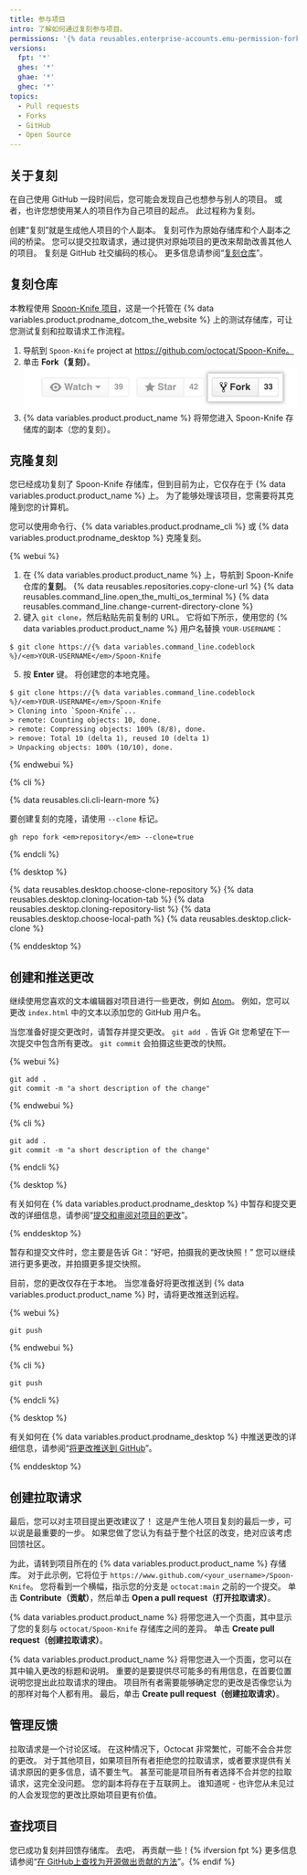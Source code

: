 ```yaml
---
title: 参与项目
intro: 了解如何通过复刻参与项目。
permissions: '{% data reusables.enterprise-accounts.emu-permission-fork %}'
versions:
  fpt: '*'
  ghes: '*'
  ghae: '*'
  ghec: '*'
topics:
  - Pull requests
  - Forks
  - GitHub
  - Open Source
---
```


## 关于复刻

在自己使用 GitHub 一段时间后，您可能会发现自己也想参与别人的项目。 或者，也许您想使用某人的项目作为自己项目的起点。 此过程称为复刻。

创建“复刻”就是生成他人项目的个人副本。 复刻可作为原始存储库和个人副本之间的桥梁。 您可以提交拉取请求，通过提供对原始项目的更改来帮助改善其他人的项目。 复刻是 GitHub 社交编码的核心。 更多信息请参阅“[复刻仓库](/get-started/quickstart/fork-a-repo)”。

## 复刻仓库

本教程使用 [Spoon-Knife 项目](https://github.com/octocat/Spoon-Knife)，这是一个托管在 {% data variables.product.prodname_dotcom_the_website %} 上的测试存储库，可让您测试复刻和拉取请求工作流程。

1. 导航到 `Spoon-Knife` project at https://github.com/octocat/Spoon-Knife。
2. 单击 **Fork（复刻）**。 ![复刻按钮](/assets/images/help/repository/fork_button.jpg)
1. {% data variables.product.product_name %} 将带您进入 Spoon-Knife 存储库的副本（您的复刻）。

## 克隆复刻

您已经成功复刻了 Spoon-Knife 存储库，但到目前为止，它仅存在于 {% data variables.product.product_name %} 上。 为了能够处理该项目，您需要将其克隆到您的计算机。

您可以使用命令行、{% data variables.product.prodname_cli %} 或 {% data variables.product.prodname_desktop %} 克隆复刻。

{% webui %}

1. 在 {% data variables.product.product_name %} 上，导航到 Spoon-Knife 仓库的**复刻**。
{% data reusables.repositories.copy-clone-url %}
{% data reusables.command_line.open_the_multi_os_terminal %}
{% data reusables.command_line.change-current-directory-clone %}
4. 键入 `git clone`，然后粘贴先前复制的 URL。 它将如下所示，使用您的 {% data variables.product.product_name %} 用户名替换 `YOUR-USERNAME`：
  ```shell
  $ git clone https://{% data variables.command_line.codeblock %}/<em>YOUR-USERNAME</em>/Spoon-Knife
  ```

5. 按 **Enter** 键。 将创建您的本地克隆。
  ```shell
  $ git clone https://{% data variables.command_line.codeblock %}/<em>YOUR-USERNAME</em>/Spoon-Knife
  > Cloning into `Spoon-Knife`...
  > remote: Counting objects: 10, done.
  > remote: Compressing objects: 100% (8/8), done.
  > remove: Total 10 (delta 1), reused 10 (delta 1)
  > Unpacking objects: 100% (10/10), done.
  ```

{% endwebui %}

{% cli %}

{% data reusables.cli.cli-learn-more %}

要创建复刻的克隆，请使用 `--clone` 标记。

```shell
gh repo fork <em>repository</em> --clone=true
```

{% endcli %}

{% desktop %}

{% data reusables.desktop.choose-clone-repository %}
{% data reusables.desktop.cloning-location-tab %}
{% data reusables.desktop.cloning-repository-list %}
{% data reusables.desktop.choose-local-path %}
{% data reusables.desktop.click-clone %}

{% enddesktop %}

## 创建和推送更改

继续使用您喜欢的文本编辑器对项目进行一些更改，例如 [Atom](https://atom.io)。 例如，您可以更改 `index.html` 中的文本以添加您的 GitHub 用户名。

当您准备好提交更改时，请暂存并提交更改。 `git add .` 告诉 Git 您希望在下一次提交中包含所有更改。 `git commit` 会拍摄这些更改的快照。

{% webui %}

```shell
git add .
git commit -m "a short description of the change"
```

{% endwebui %}

{% cli %}

```shell
git add .
git commit -m "a short description of the change"
```

{% endcli %}

{% desktop %}

有关如何在 {% data variables.product.prodname_desktop %} 中暂存和提交更改的详细信息，请参阅“[提交和审阅对项目的更改](/desktop/contributing-and-collaborating-using-github-desktop/making-changes-in-a-branch/committing-and-reviewing-changes-to-your-project#selecting-changes-to-include-in-a-commit)”。

{% enddesktop %}

暂存和提交文件时，您主要是告诉 Git：“好吧，拍摄我的更改快照！” 您可以继续进行更多更改，并拍摄更多提交快照。

目前，您的更改仅存在于本地。 当您准备好将更改推送到 {% data variables.product.product_name %} 时，请将更改推送到远程。

{% webui %}

```shell
git push
```

{% endwebui %}

{% cli %}

```shell
git push
```

{% endcli %}

{% desktop %}

有关如何在 {% data variables.product.prodname_desktop %} 中推送更改的详细信息，请参阅“[将更改推送到 GitHub](/desktop/contributing-and-collaborating-using-github-desktop/making-changes-in-a-branch/pushing-changes-to-github)”。

{% enddesktop %}

## 创建拉取请求

最后，您可以对主项目提出更改建议了！ 这是产生他人项目复刻的最后一步，可以说是最重要的一步。 如果您做了您认为有益于整个社区的改变，绝对应该考虑回馈社区。

为此，请转到项目所在的 {% data variables.product.product_name %} 存储库。 对于此示例，它将位于 `https://www.github.com/<your_username>/Spoon-Knife`。 您将看到一个横幅，指示您的分支是 `octocat:main` 之前的一个提交。 单击 **Contribute（贡献）**，然后单击 **Open a pull request（打开拉取请求）**。

{% data variables.product.product_name %} 将带您进入一个页面，其中显示了您的复刻与 `octocat/Spoon-Knife` 存储库之间的差异。 单击 **Create pull request（创建拉取请求）**。

{% data variables.product.product_name %} 将带您进入一个页面，您可以在其中输入更改的标题和说明。 重要的是要提供尽可能多的有用信息，在首要位置说明您提出此拉取请求的理由。 项目所有者需要能够确定您的更改是否像您认为的那样对每个人都有用。 最后，单击 **Create pull request（创建拉取请求）**。

## 管理反馈

拉取请求是一个讨论区域。 在这种情况下，Octocat 非常繁忙，可能不会合并您的更改。 对于其他项目，如果项目所有者拒绝您的拉取请求，或者要求提供有关请求原因的更多信息，请不要生气。 甚至可能是项目所有者选择不合并您的拉取请求，这完全没问题。 您的副本将存在于互联网上。 谁知道呢 - 也许您从未见过的人会发现您的更改比原始项目更有价值。

## 查找项目

您已成功复刻并回馈存储库。 去吧， 再贡献一些！{% ifversion fpt %} 更多信息请参阅“[在 GitHub上查找为开源做出贡献的方法](/get-started/exploring-projects-on-github/finding-ways-to-contribute-to-open-source-on-github)”。{% endif %}
